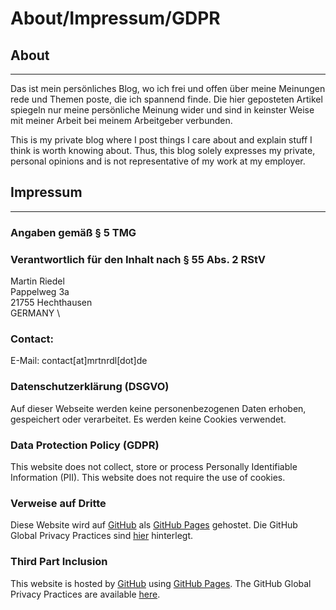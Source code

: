 # About/Impressum/GDPR

## About
---
Das ist mein persönliches Blog, wo ich frei und offen über meine Meinungen rede und Themen poste, die ich spannend finde. Die hier geposteten Artikel spiegeln nur meine persönliche Meinung wider und sind in keinster Weise mit meiner Arbeit bei meinem Arbeitgeber verbunden.

This is my private blog where I post things I care about and explain stuff I think is worth knowing about. Thus, this blog solely expresses my private, personal opinions and is not representative of my work at my employer.

## Impressum
---
### Angaben gemäß § 5 TMG
### Verantwortlich für den Inhalt nach § 55 Abs. 2 RStV

Martin Riedel \
Pappelweg 3a \
21755 Hechthausen \
GERMANY \

### Contact:
E-Mail: contact[at]mrtnrdl[dot]de 

### Datenschutzerklärung (DSGVO)
Auf dieser Webseite werden keine personenbezogenen Daten erhoben, gespeichert oder verarbeitet. Es werden keine Cookies verwendet.

### Data Protection Policy (GDPR)
This website does not collect, store or process Personally Identifiable Information (PII). This website does not require the use of cookies.

### Verweise auf Dritte
Diese Website wird auf [GitHub](https://www.github.com/) als [GitHub Pages](https://help.github.com/articles/what-is-github-pages/) gehostet. Die GitHub Global Privacy Practices sind [hier](https://help.github.com/articles/global-privacy-practices/) hinterlegt.

### Third Part Inclusion
This website is hosted by [GitHub](https://www.github.com/) using [GitHub Pages](https://help.github.com/articles/what-is-github-pages/). The GitHub Global Privacy Practices are available [here](https://help.github.com/articles/global-privacy-practices/).

